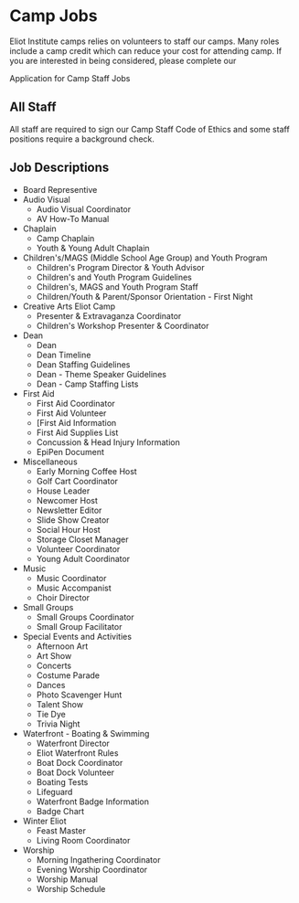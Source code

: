 # Camp Jobs

Eliot Institute camps relies on volunteers to staff our camps. Many roles include a camp credit which can reduce your cost for attending camp. If you are interested in being considered, please complete our

<span id="link.job.application">Application for Camp Staff Jobs</span>

## All Staff

All staff are required to sign our <span id="doc.policy.code-of-ethics">Camp Staff Code of Ethics</span> and some staff positions require a background check.

## Job Descriptions

- <span id="doc.board.board-rep">Board Representive</span>
- Audio Visual
     - <span id="doc.job.av-coordinator">Audio Visual Coordinator</span>
     - <span id="doc.job.av-manual">AV How-To Manual</span>
- Chaplain
    - <span id="doc.job.chaplain">Camp Chaplain</span>
    - <span id="doc.job.chaplain-yya">Youth &amp; Young Adult Chaplain</span>
- Children's/MAGS (Middle School Age Group) and Youth Program
    - <span id="doc.job.youth-director">Children's Program Director & Youth Advisor</span>
    - <span id="doc.job.youth-guidelines">Children's and Youth Program Guidelines</span>
    - <span id="doc.job.youth-staff">Children's, MAGS and Youth Program Staff</span>
    - <span id="doc.job.youth-orientation">Children/Youth & Parent/Sponsor Orientation - First Night</span>
- Creative Arts Eliot Camp
     - <span id="doc.job.cae-extravaganza">Presenter & Extravaganza Coordinator</span>
     - <span id="doc.job.cae-children">Children's Workshop Presenter &amp; Coordinator</span>
- Dean
    - <span id="doc.job.dean">Dean</span>
    - <span id="doc.job.dean-timeline">Dean Timeline</span>
    - <span id="doc.job.dean-staff-guide">Dean Staffing Guidelines</span>
    - <span id="doc.job.dean-speaker">Dean - Theme Speaker Guidelines</span>
    - <span id="doc.job.dean-staff-lists">Dean - Camp Staffing Lists</span>
- First Aid
    - <span id="doc.job.aid-coordinator">First Aid Coordinator</span>
    - <span id="doc.job.aid-volunteer">First Aid Volunteer</span>
    - <span id="doc.job.aid-info">[First Aid Information</span>
    - <span id="doc.job.aid-supplies">First Aid Supplies List</span>
    - <span id="doc.job.aid-concussion">Concussion & Head Injury Information</span>
    - <span id="doc.job.aid-epipen">EpiPen Document</span>
- Miscellaneous
    - <span id="doc.job.coffee">Early Morning Coffee Host</span>
    - <span id="doc.job.golf-cart">Golf Cart Coordinator</span>
    - <span id="doc.job.house">House Leader</span>
    - <span id="doc.job.newcomer">Newcomer Host</span>
    - <span id="doc.job.newsletter">Newsletter Editor</span>
    - <span id="doc.job.slide-show">Slide Show Creator</span>
    - <span id="doc.job.social-hour">Social Hour Host</span>
    - <span id="doc.job.storage">Storage Closet Manager</span>
    - <span id="doc.job.volunteer">Volunteer Coordinator</span>
    - <span id="doc.job.ya">Young Adult Coordinator</span>
- Music
    - <span id="doc.job.music-coordinator">Music Coordinator</span>
    - <span id="doc.job.music-accompanist">Music Accompanist</span>
    - <span id="doc.job.music-choir">Choir Director</span>
- Small Groups
    - <span id="doc.job.sg-coordinator">Small Groups Coordinator</span>
    - <span id="doc.job.sg-facilitator">Small Group Facilitator</span>
- Special Events and Activities
    - <span id="doc.job.evt-art-afternoon">Afternoon Art</span>
    - <span id="doc.job.evt-art-show">Art Show</span>
    - <span id="doc.job.evt-concerts">Concerts</span>
    - <span id="doc.job.evt-parade">Costume Parade</span>
    - <span id="doc.job.evt-dances">Dances</span>
    - <span id="doc.job.evt-scavenger">Photo Scavenger Hunt</span>
    - <span id="doc.job.evt-talent-show">Talent Show</span>
    - <span id="doc.job.evt-tie-dye">Tie Dye</span>
    - <span id="doc.job.evt-trivia">Trivia Night</span>
- Waterfront - Boating & Swimming
    - <span id="doc.job.water-director">Waterfront Director</span>
    - <span id="doc.policy.waterfront">Eliot Waterfront Rules</span>
    - <span id="doc.job.boat-coordinator">Boat Dock Coordinator</span>
    - <span id="doc.job.boat-volunteer">Boat Dock Volunteer</span>
    - <span id="doc.job.boat-tests">Boating Tests</span>
    - <span id="doc.job.water-lifeguard">Lifeguard</span>
    - <span id="doc.job.water-badge-info">Waterfront Badge Information</span>
    - <span id="doc.job.water-badge-chart">Badge Chart</span>
- Winter Eliot
    - <span id="doc.job.winter-feast">Feast Master</span>
    - <span id="doc.job.winter-living">Living Room Coordinator</span>
- Worship
    - <span id="doc.job.worship-am">Morning Ingathering Coordinator</span>
    - <span id="doc.job.worship-pm">Evening Worship Coordinator</span>
    - <span id="doc.job.worship-manual">Worship Manual</span>
    - <span id="doc.job.worship-schedule">Worship Schedule</span>
